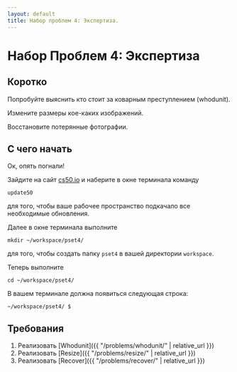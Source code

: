 ```yaml
---
layout: default
title: Набор проблем 4: Экспертиза.
---
```


# Набор Проблем 4: Экспертиза

## Коротко

Попробуйте выяснить кто стоит за коварным преступлением (whodunit).

Измените размеры кое-каких изображений.

Восстановите потерянные фотографии.

## С чего начать

Ок, опять погнали!

Зайдите на сайт [cs50.io](https://cs50.io/) и наберите в окне терминала команду
```
update50
```
для того, чтобы ваше рабочее пространство подкачало все необходимые обновления.

Далее в окне терминала выполните
```
mkdir ~/workspace/pset4/
```
для того, чтобы создать папку `pset4` в вашей директории `workspace`.

Теперь выполните
```
cd ~/workspace/pset4/
```
В вашем терминале должна появиться следующая строка:
```
~/workspace/pset4/ $
```
## Требования

1. Реализовать [Whodunit]({{ "/problems/whodunit/" | relative_url }})
2. Реализовать [Resize]({{ "/problems/resize/" | relative_url }})
3. Реализовать [Recover]({{ "/problems/recover/" | relative_url }})